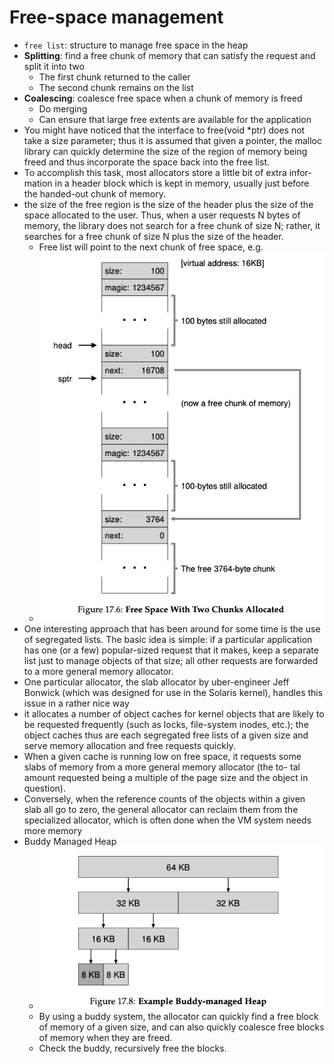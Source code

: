 # Free-space management

- `free list`: structure to manage free space in the heap 
- **Splitting**: find a free chunk of memory that can satisfy the request and split it into two
    - The first chunk returned to the caller
    - The second chunk remains on the list
- **Coalescing**: coalesce free space when a chunk of memory is freed
    - Do merging
    - Can ensure that large free extents are available for the application
- You might have noticed that the interface to free(void *ptr) does not take a size parameter; thus it is assumed that given a pointer, the malloc library can quickly determine the size of the region of memory being freed and thus incorporate the space back into the free list.
- To accomplish this task, most allocators store a little bit of extra infor- mation in a header block which is kept in memory, usually just before the handed-out chunk of memory.
- the size of the free region is the size of the header plus the size of the space allocated to the user. Thus, when a user requests N bytes of memory, the library does not search for a free chunk of size N; rather, it searches for a free chunk of size N plus the size of the header.
  - Free list will point to the next chunk of free space, e.g.
  - ![alt text](image-4.png)
- One interesting approach that has been around for some time is the use of segregated lists. The basic idea is simple: if a particular application has one (or a few) popular-sized request that it makes, keep a separate list just to manage objects of that size; all other requests are forwarded to a more general memory allocator.
- One particular allocator, the slab allocator by uber-engineer Jeff Bonwick (which was designed for use in the Solaris kernel), handles this issue in a rather nice way
- it allocates a number of object caches for kernel objects that are likely to be requested frequently (such as locks, file-system inodes, etc.); the object caches thus are each segregated free lists of a given size and serve memory allocation and free requests quickly.
- When a given cache is running low on free space, it requests some slabs of memory from a more general memory allocator (the to- tal amount requested being a multiple of the page size and the object in question). 
- Conversely, when the reference counts of the objects within a given slab all go to zero, the general allocator can reclaim them from the specialized allocator, which is often done when the VM system needs more memory
- Buddy Managed Heap
  - ![alt text](image-5.png)
  - By using a buddy system, the allocator can quickly find a free block of memory of a given size, and can also quickly coalesce free blocks of memory when they are freed.
  - Check the buddy, recursively free the blocks. 